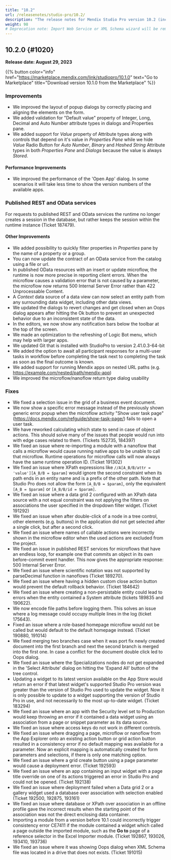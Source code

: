```yaml
---
title: "10.2"
url: /releasenotes/studio-pro/10.2/
description: "The release notes for Mendix Studio Pro version 10.2 (including all patches) with details on new features, bug fixes, and known issues."
weight: 98
# Deprecation note: Import Web Service or XML Schema wizard will be removed in 10.6.
---
```


## 10.2.0 {#1020} 

**Release date: August 29, 2023**

{{% button color="info" href="https://marketplace.mendix.com/link/studiopro/10.1.0" text="Go to Marketplace" title="Download version 10.1.0 from the Marketplace" %}}

### Improvements

* We improved the layout of popup dialogs by correctly placing and aligning the elements on the form.
* We added validation for "Default value" property of Integer, Long, Decimal and Auto Number attribute types in dialogs and Properties pane.
* We added support for *Value* property of Attribute types along with controls that depend on it's value in *Properties Pane* while we hide *Value* Radio Button for *Auto Number*, *Binary* and *Hashed String* Attribute types in both *Properties Pane* and *Dialogs* because the value is always *Stored*.

#### Performance Improvements

* We improved the performance of the 'Open App' dialog. In some scenarios it will take less time to show the version numbers of the available apps.

### Published REST and OData services

For requests to published REST and OData services the runtime no longer creates a session in the database, but rather keeps the session within the runtime instance (Ticket 187479).

#### Other Improvements

* We added possibility to quickly filter properties in *Properties* pane by the name of a property or a group.
* You can now update the contract of an OData service from the catalog using a file or url.
* In published OData resources with an insert or update microflow, the runtime is now more precise in reporting client errors. When the microflow causes a validation error that is not caused by a parameter, the microflow now returns 500 Internal Server Error rather than 422 Unprocessable Content.
* A *Context* data source of a data view can now select an entity path from any surrounding data widget, including other data views.
* We updated the dialogs to revert changes and get closed when an Oops dialog appears after hitting the Ok button to prevent an unexpected behavior due to an inconsistent state of the data.
* In the editors, we now show any notification bars below the toolbar at the top of the screen.
* We made an optimization to the refreshing of Logic Bot menu, which may help with larger apps.
* We updated Git that is installed with StudioPro to version 2.41.0.3-64-bit
* We added the option to await all participant responses for a multi-user tasks in workflow before completing the task next to completing the task as soon as the final outcome is known.
* We added support for running Mendix apps on nested URL paths (e.g. https://example.com/nested/path/mendix-app)
* We improved the microflow/nanoflow return type dialog usability

### Fixes

* We fixed a selection issue in the grid of a business event document.
* We now show a specific error message instead of the previously shown generic error popup when the microflow activity "Show user task page" (https://docs.mendix.com/refguide/show-task-page/) fails to open a user task.
* We have reworked calculating which state to send in case of object actions. This should solve many of the issues that people would run into with edge cases related to them. (Tickets 152735, 184397)
* We fixed an issue where re-importing a module with a nanoflow that calls a microflow would cause running native apps to be unable to call that microflow. Runtime operations for microflow calls will now always have the same runtime operation ID. (Ticket 191302)
* We fixed an issue where XPath expressions like `//A[A_B/B/attr = 'value'][A_B/B = $param]` would ignore the second constraint when its path ends in an entity name and is a prefix of the other path.
  Note that Studio Pro does not allow the form `[A_B/B = $param]`, only the equivalent `[A_B = $param]` or `[A_B/B/id = $param]`.
* We fixed an issue where a data grid 2 configured with an XPath data source with a not equal constraint was not applying the filters on associations the user specified in the dropdown filter widget. (Ticket 191292)
* We fixed an issue when after double-click of a node in a tree control, other elements (e.g. buttons) in the application did not get selected after a single click, but after a second click.
* We fixed an issue where names of callable actions were incorrectly shown in the microflow editor when the used actions are excluded from the project.
* We fixed an issue in published REST services for microflows that have an endless loop, for example one that commits an object in its own before-commit event handler. This now gives the appropriate response: 500 Internal Server Error.
* We fixed an issue where scientific notation was not supported by parseDecimal function in nanoflows (Ticket 189270).
* We fixed an issue where having a hidden custom close action button would prevent the default rollback behavior. (Ticket 184642)
* We fixed an issue where creating a non-persistable entity could lead to errors when the entity contained a System attribute (tickets 189835 and 190622).
* We now encode file paths before logging them. This solves an issue where a log message could occupy multiple lines in the log (ticket 175643).
* Fixed an issue where a role-based homepage microflow would not be called but would default to the default homepage instead. (Ticket 190880, 191014)
* We fixed merging two branches case when it was port fix newly created document into the first branch and next the second branch is merged into the first one. In case a conflict for the document double click led to Oops dialog. 
* We fixed an issue where the Specializations nodes do not get expanded in the 'Select Attribute' dialog on hitting the 'Expand All' button of the tree control. 
* Updating a widget to its latest version available on the App Store would return an error if that latest widget's supported Studio Pro version was greater than the version of Studio Pro used to update the widget. Now it is only possible to update to a widget supporting the version of Studio Pro in use, and not necessarily to the most up-to-date widget. (Ticket 183294)
* We fixed an issue where an app with the Security level set to Production would keep throwing an error if it contained a data widget using an association from a page or snippet parameter as its data source.
* We fixed an issue where access keys do not work in different controls.
* We fixed an issue where dragging a page, microflow or nanoflow from the App Explorer onto an existing action button or grid action button resulted in a consistency error if no default mapping was available for a parameter. Now an explicit mapping is automatically created for form parameters and selections, if there is only one matching option.
* We fixed an issue where a grid create button using a page parameter would cause a deployment error. (Ticket 192593)
* We fixed an issue where an app containing an input widget with a page title override on one of its actions triggered an error in Studio Pro and could not be opened. (Ticket 192138)
* We fixed an issue where deployment failed when a Data grid 2 or a gallery widget used a database over association with selection enabled (Ticket 192500, 192875, 193161)
* We fixed an issue where database or XPath over association in an offline profile gave the incorrect results when the starting point of the association was not the direct enclosing data container.
* Importing a module from a version before 10.1 could incorrectly trigger consistency error CE7411 if the module contained a widget which called a page outside the imported module, such as the **Go to** page of a reference selector in the Excel Importer module. (Ticket 192867, 193026, 193410, 193736)
* We fixed an issue where it was showing Oops dialog when XML Schema file was located in a drive that does not exists. (Ticket 191015)
